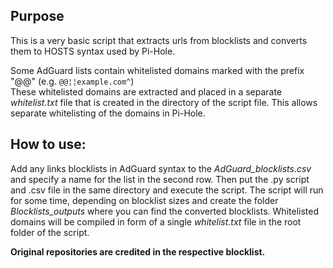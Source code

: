 ## Purpose

This is a very basic script that extracts urls from blocklists and converts them to HOSTS syntax used by Pi-Hole.

Some AdGuard lists contain whitelisted domains marked with the prefix "@@" (e.g.  `@@¦¦example.com^`)    
These whitelisted domains are extracted and placed in a separate *whitelist.txt* file that is created in the directory of the script file.
This allows separate whitelisting of the domains in Pi-Hole.

## How to use:

Add any links blocklists in AdGuard syntax to the *AdGuard_blocklists.csv* and specify a name for the list in the second row.
Then put the .py script and .csv file in the same directory and execute the script.
The script will run for some time, depending on blocklist sizes and create the folder *Blocklists_outputs* where you can find the converted blocklists.
Whitelisted domains will be compiled in form of a single *whitelist.txt* file in the root folder of the script.

**Original repositories are credited in the respective blocklist.**
